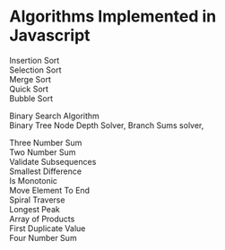 # Algorithms Implemented in Javascript
Insertion Sort  
Selection Sort  
Merge Sort  
Quick Sort  
Bubble Sort  

  
Binary Search Algorithm  
Binary Tree Node Depth Solver, Branch Sums solver,
  
  
Three Number Sum  
Two Number Sum  
Validate Subsequences  
Smallest Difference  
Is Monotonic  
Move Element To End  
Spiral Traverse  
Longest Peak  
Array of Products  
First Duplicate Value  
Four Number Sum  


